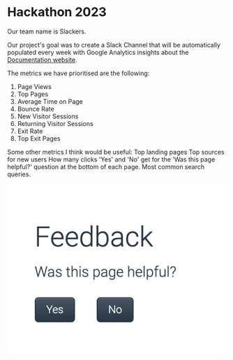 # Hackathon 2023

Our team name is Slackers.

Our project's goal was to create a Slack Channel that will be automatically populated every week with Google Analytics insights about the [Documentation website](docs.sysdig.com).

The metrics we have prioritised are the following:


1. Page Views
2. Top Pages
3. Average Time on Page
4. Bounce Rate
5. New Visitor Sessions
6. Returning Visitor Sessions
7. Exit Rate
8. Top Exit Pages


Some other metrics I think would be useful:
Top landing pages
Top sources for new users
How many clicks 'Yes' and 'No' get for the 'Was this page helpful?' question at the bottom of each page.
Most common search queries.

 ![](feedback.png)